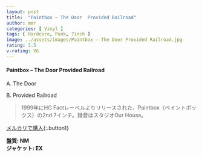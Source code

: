 ```yaml
---
layout: post
title:  "Paintbox – The Door  Provided Railroad"
author: mmr
categories: [ Vinyl ]
tags: [ Hardcore, Punk, 7inch ]
image: ../assets/images/Paintbox – The Door Provided Railroad.jpg
rating: 3.5
v-rating: VG
---
```


#### Paintbox – The Door  Provided Railroad

A. The Door

B. Provided Railroad

> 1999年にHG Factレーベルよりリリースされた、Paintbox（ペイントボックス）の2nd 7インチ。録音はスタジオOur House。

[メルカリで購入](https://jp.mercari.com/item/m96596824271){:.button1}

<div class="mt-4 mb-4 d-flex align-items-center">
<strong class="mr-1">盤質: NM</strong>
</div>
<div class="mt-4 mb-4 d-flex align-items-center">
<strong class="mr-1">ジャケット: EX</strong>
</div>
